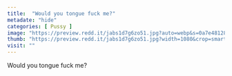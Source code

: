 ```yaml
---
title:  "Would you tongue fuck me?"
metadate: "hide"
categories: [ Pussy ]
image: "https://preview.redd.it/jabs1d7g6zo51.jpg?auto=webp&s=0a7e4812862fc0ed72e9f7246535783fe114e41f"
thumb: "https://preview.redd.it/jabs1d7g6zo51.jpg?width=1080&crop=smart&auto=webp&s=49de9e8d24f2904a4d47e00eaacd18c64f39244a"
visit: ""
---
```

Would you tongue fuck me?
